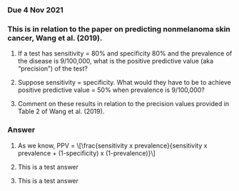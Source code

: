 ### Due 4 Nov 2021

### This is in relation to the paper on predicting nonmelanoma skin cancer, Wang et al. (2019).

1. If a test has sensitivity = 80% and specificity 80% and the prevalence of the disease is 9/100,000, what is the positive predictive value (aka “precision”) of the test?

2. Suppose sensitivity = specificity. What would they have to be to achieve positive predictive value = 50% when prevalence is 9/100,000?

3. Comment on these results in relation to the precision values provided in Table 2 of Wang et al. (2019).

### Answer

1. As we know, PPV = \\[\frac{sensitivity x prevalence}{sensitivity x prevalence + (1-specificity) x (1-prevalence)}\\]

2. This is a test answer

3. This is a test answer
